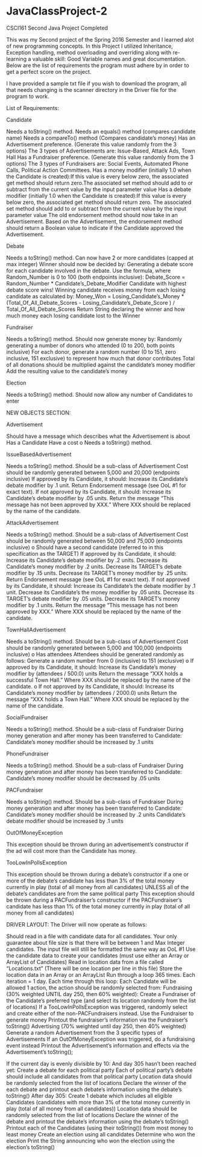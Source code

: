 # JavaClassProject-2
CSCI161 Second Java Project Completed


This was my Second project of the Spring 2016 Semester and I learned alot of new programming concepts. In this Project I utilized Inheritance, Exception handling, method overloading and overriding along with re-learning a valuable skill: Good Variable names and great documentation. Below are the list of requirements the program must adhere by in order to get a perfect score on the project. 

  I have provided a sample txt file if you wish to download the program, all that needs changing is the scanner directory in the Driver file for the program to work. 




List of Requirements:


Candidate

Needs a toString() method.
Needs an equals() method (compares candidate name)
Needs a compareTo() method (Compares candidate’s money)
Has an Advertisement preference. (Generate this value randomly from the 3 options)
The 3 types of Advertisements are: Issue-Based, Attack Ads, Town Hall
Has a Fundraiser preference. (Generate this value randomly from the 3 options) The 3
types of Fundraisers are: Social Events, Automated Phone Calls, Political Action Committees.
Has a money modifier (initially 1.0 when the Candidate is created):If this value is every below zero, the associated get method should return zero.The associated set method should add to or subtract from the current value by
the input parameter value
Has a debate modifier (initially 1.0 when the Candidate is created):If this value is every below zero, the associated get method should return zero. The associated set method should add to or subtract from the current value by
the input parameter value
The old endorsement method should now take in an Advertisement. Based on the
Advertisement, the endorsement method should return a Boolean value to indicate if
the Candidate approved the Advertisement.

Debate

Needs a toString() method.
Can now have 2 or more candidates (capped at max integer)
Winner should now be decided by:
Generating a debate score for each candidate involved in the debate.
Use the formula, where Random_Number is 0 to 100 (both endpoints inclusive):
Debate_Score = Random_Number * Candidate’s_Debate_Modifier
Candidate with highest debate score wins!
Winning candidate receives money from each losing candidate as calculated by:
Money_Won = Losing_Candidate’s_Money * (Total_Of_All_Debate_Scores -
Losing_Candidate’s_Debate_Score ) / Total_Of_All_Debate_Scores
Return String declaring the winner and how much money each losing candidate
lost to the Winner

Fundraiser

Needs a toString() method.
Should now generate money by:
Randomly generating a number of donors who attended (0 to 200, both points
inclusive)
For each donor, generate a random number (0 to 151, zero inclusive, 151
exclusive) to represent how much that donor contributes
Total of all donations should be multiplied against the candidate’s money
modifier
Add the resulting value to the candidate’s money

Election

Needs a toString() method.
Should now allow any number of Candidates to enter

NEW OBJECTS SECTION:

Advertisement

Should have a message which describes what the Advertisement is about
Has a Candidate
Have a cost
o Needs a toString() method.


IssueBasedAdvertisement

Needs a toString() method.
Should be a sub-class of Advertisement
Cost should be randomly generated between 5,000 and 20,000 (endpoints inclusive) If approved by its Candidate, it should:
Increase its Candidate’s debate modifier by .1 unit.
Return Endorsement message (see OoL #1 for exact text).  If not approved by its Candidate, it should:
Increase its Candidate’s debate modifier by .05 units.
Return the message “This message has not been approved by XXX.” Where XXX
should be replaced by the name of the candidate.


AttackAdvertisement

Needs a toString() method.
Should be a sub-class of Advertisement
Cost should be randomly generated between 50,000 and 75,000 (endpoints inclusive) o Should have a second candidate (referred to in this specification as the TARGET)
If approved by its Candidate, it should:
Increase its Candidate’s debate modifier by .2 units.
Decrease its Candidate’s money modifier by .2 units.
Decrease its TARGET’s debate modifier by .15 units.
Decrease its TARGET’s money modifier by .25 units.
Return Endorsement message (see OoL #1 for exact text).
If not approved by its Candidate, it should:
Increase its Candidate’s the debate modifier by .1 unit.
Decrease its Candidate’s the money modifier by .05 units.
Decrease its TARGET’s debate modifier by .05 units.
Decrease its TARGET’s money modifier by .1 units.
Return the message “This message has not been approved by XXX.” Where XXX
should be replaced by the name of the candidate.

TownHallAdvertisement

Needs a toString() method.
Should be a sub-class of Advertisement
Cost should be randomly generated between 5,000 and 100,000 (endpoints inclusive) o Has attendees
Attendees should be generated randomly as follows:
Generate a random number from 0 (inclusive) to 151 (exclusive) o If approved by its Candidate, it should:
Increase its Candidate’s money modifier by (attendees / 500.0) units
Return the message “XXX holds a successful Town Hall.” Where XXX should be
replaced by the name of the candidate. o If not approved by its Candidate, it should:
Increase its Candidate’s money modifier by (attendees / 2000.0) units
Return the message “XXX holds a Town Hall.” Where XXX should be replaced by
the name of the candidate.

SocialFundraiser

Needs a toString() method.
Should be a sub-class of Fundraiser
During money generation and after money has been transferred to Candidate:
Candidate’s money modifier should be increased by .1 units 

PhoneFundraiser

Needs a toString() method.
Should be a sub-class of Fundraiser
During money generation and after money has been transferred to Candidate:
Candidate’s money modifier should be decreased by .05 units 

PACFundraiser

Needs a toString() method.
Should be a sub-class of Fundraiser
During money generation and after money has been transferred to Candidate:
Candidate’s money modifier should be increased by .2 units
Candidate’s debate modifier should be increased by .1 units 

OutOfMoneyException

This exception should be thrown during an advertisement’s constructor if the ad will cost more than the Candidate has money.

TooLowInPollsException

This exception should be thrown during a debate’s constructor if a one or more of the
debate’s candidate has less than 3% of the total money currently in play (total of all money from all candidates) UNLESS all of the debate’s candidates are from the same political party
This exception should be thrown during a PACFundraiser’s constructor if the PACFundraiser’s candidate has less than 1% of the total money currently in play (total of all money from all candidates)

DRIVER LAYOUT: The Driver will now operate as follows:

Should read in a file with candidate data for all candidates. Your only guarantee about file size is that there will be between 1 and Max Integer candidates. The input file will still be formatted the same way as OoL #1
Use the candidate data to create your candidates (must use either an Array or ArrayList of Candidates)
Read in location data from a file called “Locations.txt” (There will be one location per line in this file)
Store the location data in an Array or an ArrayList
Run through a loop 365 times. Each iteration = 1 day. Each time through this loop:
Each Candidate will be allowed 1 action, the action should be randomly selected from: Fundraising (30% weighted UNTIL day 250, then 60% weighted):
Create a Fundraiser of the Candidate’s preferred type (and select its location randomly from the list of locations)
If a TooLowInPollsException was triggered, randomly select and create either of the non-PACFundraisers instead.
Use the Fundraiser to generate money
Printout the fundraiser’s information via the Fundraiser’s toString() Advertising (70% weighted until day 250, then 40% weighted)
Generate a random Advertisement from the 3 specific types of Advertisements
If an OutOfMoneyException was triggered, do a fundraising event instead
Printout the Advertisement’s information and effects via the Advertisement’s toString();
  
If the current day is evenly divisible by 10:
And day 305 hasn’t been reached yet:
Create a debate for each political party
Each of political party’s debate should include all candidates from that
political party
Location data should be randomly selected from the list of locations
Declare the winner of the each debate and printout each debate’s
information using the debate’s toString() After day 305:
Create 1 debate which includes all eligible Candidates (candidates with more than 3% of the total money currently in play (total of all money from all candidates))
Location data should be randomly selected from the list of locations
Declare the winner of the debate and printout the debate’s information
using the debate’s toString()
Printout each of the Candidates (using their toString()) from most money to least money
Create an election using all candidates
Determine who won the election
Print the String announcing who won the election using the election’s toString()
